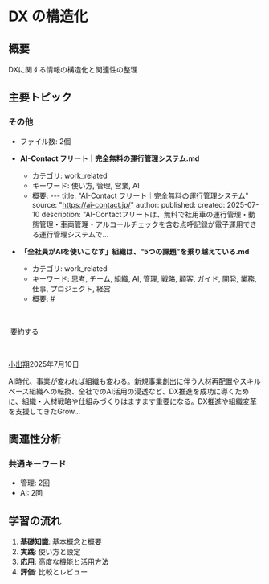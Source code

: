 # DX の構造化

## 概要
DXに関する情報の構造化と関連性の整理

## 主要トピック

### その他
- ファイル数: 2個

- **AI-Contact フリート｜完全無料の運行管理システム.md**
  - カテゴリ: work_related
  - キーワード: 使い方, 管理, 営業, AI
  - 概要: ---
title: "AI-Contact フリート｜完全無料の運行管理システム"
source: "https://ai-contact.jp/"
author:
published:
created: 2025-07-10
description: "AI-Contactフリートは、無料で社用車の運行管理・動態管理・車両管理・アルコールチェックを含む点呼記録が電子運用できる運行管理システムで...

- **「全社員がAIを使いこなす」組織は、“5つの課題”を乗り越えている.md**
  - カテゴリ: work_related
  - キーワード: 思考, チーム, 組織, AI, 管理, 戦略, 顧客, ガイド, 開発, 業務, 仕事, プロジェクト, 経営
  - 概要: # 

​

 要約する

​

[小出翔](https://www.itmedia.co.jp/author/261226/spv/)2025年7月10日

AI時代、事業が変われば組織も変わる。新規事業創出に伴う人材再配置やスキルベース組織への転換、全社でのAI活用の浸透など、DX推進を成功に導くために、組織・人材戦略や仕組みづくりはますます重要になる。DX推進や組織変革を支援してきたGrow...

## 関連性分析

### 共通キーワード
- 管理: 2回
- AI: 2回

## 学習の流れ

1. **基礎知識**: 基本概念と概要
2. **実践**: 使い方と設定
3. **応用**: 高度な機能と活用方法
4. **評価**: 比較とレビュー

